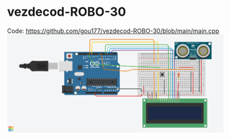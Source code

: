 # vezdecod-ROBO-30
Code: https://github.com/gou177/vezdecod-ROBO-30/blob/main/main.cpp
![Image](https://github.com/gou177/vezdecod-ROBO-30/blob/main/Copy%20of%20Arduino%20simulator%20AND%20(1).png?raw=true)

